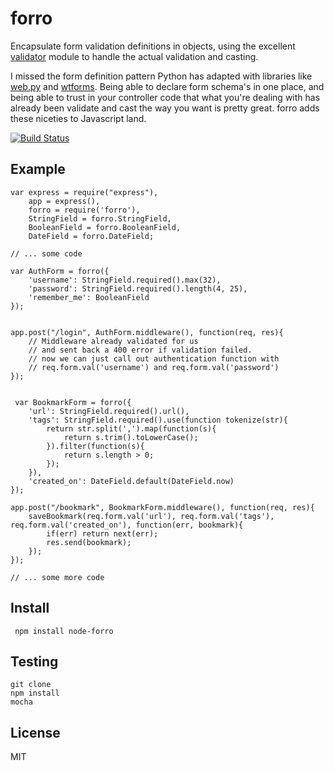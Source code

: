 # forro

Encapsulate form validation definitions in objects, using the excellent
[validator](https://github.com/chriso/node-validator) module
to handle the actual validation and casting.

I missed the form definition pattern Python has adapted with libraries like
[web.py](http://webpy.org/form) and
[wtforms](http://wtforms.simplecodes.com/docs/1.0.4/crash_course.html#getting-started).
Being able to declare form schema's in one place, and being able to trust
in your controller code that what you're dealing with has already been
validate and cast the way you want is pretty great.
forro adds these niceties to Javascript land.

[![Build Status](https://secure.travis-ci.org/imlucas/node-forro.png)](http://travis-ci.org/imlucas/node-forro)

## Example

    var express = require("express"),
        app = express(),
        forro = require('forro'),
        StringField = forro.StringField,
        BooleanField = forro.BooleanField,
        DateField = forro.DateField;

    // ... some code

    var AuthForm = forro({
        'username': StringField.required().max(32),
        'password': StringField.required().length(4, 25),
        'remember_me': BooleanField
    });


    app.post("/login", AuthForm.middleware(), function(req, res){
        // Middleware already validated for us
        // and sent back a 400 error if validation failed.
        // now we can just call out authentication function with
        // req.form.val('username') and req.form.val('password')
    });


     var BookmarkForm = forro({
        'url': StringField.required().url(),
        'tags': StringField.required().use(function tokenize(str){
            return str.split(',').map(function(s){
                return s.trim().toLowerCase();
            }).filter(function(s){
                return s.length > 0;
            });
        }),
        'created_on': DateField.default(DateField.now)
    });

    app.post("/bookmark", BookmarkForm.middleware(), function(req, res){
        saveBookmark(req.form.val('url'), req.form.val('tags'), req.form.val('created_on'), function(err, bookmark){
            if(err) return next(err);
            res.send(bookmark);
        });
    });

    // ... some more code



## Install

     npm install node-forro

## Testing

    git clone
    npm install
    mocha

## License

MIT